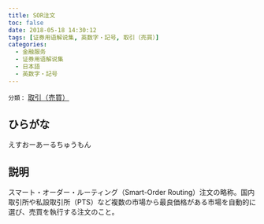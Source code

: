 ```yaml
---
title: SOR注文
toc: false
date: 2018-05-18 14:30:12
tags: [证券用语解说集, 英数字・記号, 取引（売買）]
categories:
  - 金融服务
  - 证券用语解说集
  - 日本語
  - 英数字・記号
---
```


`分類：` [取引（売買）](/tags/取引（売買）/)

## ひらがな

えすおーあーるちゅうもん

## 説明

スマート・オーダー・ルーティング（Smart-Order Routing）注文の略称。国内取引所や私設取引所（PTS）など複数の市場から最良価格がある市場を自動的に選び、売買を執行する注文のこと。
